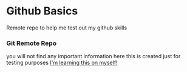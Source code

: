 # Github Basics
Remote repo to help me test out my github skills

### Git Remote Repo
you will not find any important information here this is created just for testing purposes
[I'm learning this on myself!](http:/www.lynda.com)
